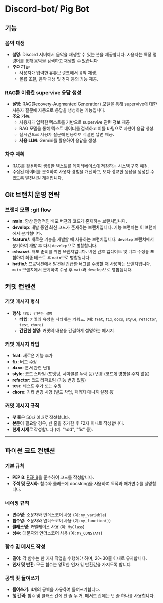 # Discord-bot/ Pig Bot

## 기능

### 음악 재생
- **설명**: Discord 서버에서 음악을 재생할 수 있는 봇을 제공합니다. 사용자는 특정 명령어를 통해 음악을 검색하고 재생할 수 있습니다.
- **주요 기능**:
  - 사용자가 입력한 유튜브 링크에서 음악 재생.
  - 볼륨 조절, 음악 재생 및 정지 등의 기능 제공.

### RAG를 이용한 supervive 응답 생성
- **설명**: RAG(Recovery-Augmented Generation) 모델을 통해 supervive에 대한 사용자 질문에 자동으로 응답을 생성하는 기능입니다.
- **주요 기능**:
  - 사용자가 입력한 텍스트를 기반으로 supervive 관련 정보 제공.
  - RAG 모델을 통해 텍스트 데이터를 검색하고 이를 바탕으로 자연어 응답 생성.
  - 실시간으로 사용자 질문에 반응하여 적절한 답변 제공.
  - **사용 LLM**: Gemini를 활용하여 응답을 생성.

### 차후 계획
- RAG를 활용하여 생성한 텍스트를 데이터베이스에 저장하는 시스템 구축 예정.
- 수집된 데이터를 분석하여 사용자 경험을 개선하고, 보다 정교한 응답을 생성할 수 있도록 발전시킬 계획입니다.


## Git 브랜치 운영 전략

### 브랜치 모델 : git flow

- **main**: 항상 안정적인 배포 버전의 코드가 존재하는 브랜치입니다.
- **develop**: 개발 중인 최신 코드가 존재하는 브랜치입니다. 기능 브랜치는 이 브랜치에서 분기합니다.
- **feature/**: 새로운 기능을 개발할 때 사용하는 브랜치입니다. `develop` 브랜치에서 분기하여 개발 후 다시 `develop`으로 병합합니다.
- **release/**: 배포 준비를 위한 브랜치입니다. 버전 번호 업데이트 및 버그 수정을 포함하여 최종 테스트 후 `main`으로 병합됩니다.
- **hotfix/**: 프로덕션에서 발견된 긴급한 버그를 수정할 때 사용하는 브랜치입니다. `main` 브랜치에서 분기하여 수정 후 `main`과 `develop`으로 병합됩니다.

## 커밋 컨벤션

### 커밋 메시지 형식
- **형식:** `타입: 간단한 설명`
  - **타입**: 커밋의 유형을 나타내는 키워드. (예: `feat`, `fix`, `docs`, `style`, `refactor`, `test`, `chore`)
  - **간단한 설명**: 커밋의 내용을 간결하게 설명하는 메시지.

### 커밋 메시지 타입
- **feat**: 새로운 기능 추가
- **fix**: 버그 수정
- **docs**: 문서 관련 변경
- **style**: 코드 스타일 (포맷팅, 세미콜론 누락 등) 변경 (코드에 영향을 주지 않음)
- **refactor**: 코드 리팩토링 (기능 변경 없음)
- **test**: 테스트 추가 또는 수정
- **chore**: 기타 변경 사항 (빌드 작업, 패키지 매니저 설정 등)

### 커밋 메시지 규칙
- **첫 줄**은 50자 이내로 작성합니다.
- **본문**이 필요할 경우, 빈 줄을 추가한 후 72자 이내로 작성합니다.
- **현재 시제**로 작성합니다 (예: "add", "fix" 등).

---

## 파이썬 코드 컨벤션

### 기본 규칙
- **PEP 8**: [PEP 8](https://www.python.org/dev/peps/pep-0008/)을 준수하여 코드를 작성합니다.
- **주석 및 문서화**: 함수와 클래스에 docstring을 사용하여 목적과 매개변수를 설명합니다.

### 네이밍 규칙
- **변수명**: 소문자와 언더스코어 사용 (예: `my_variable`)
- **함수명**: 소문자와 언더스코어 사용 (예: `my_function()`)
- **클래스명**: 카멜케이스 사용 (예: `MyClass`)
- **상수**: 대문자와 언더스코어 사용 (예: `MY_CONSTANT`)

### 함수 및 메서드 작성
- **길이**: 각 함수는 한 가지 작업을 수행해야 하며, 20~30줄 이내로 유지합니다.
- **인자 및 반환**: 모든 함수는 명확한 인자 및 반환값을 가지도록 합니다.

### 공백 및 들여쓰기
- **들여쓰기**: 4개의 공백을 사용하여 들여쓰기합니다.
- **행 간격**: 함수 및 클래스 간에 빈 줄 두 개, 메서드 간에는 빈 줄 하나를 사용합니다.
